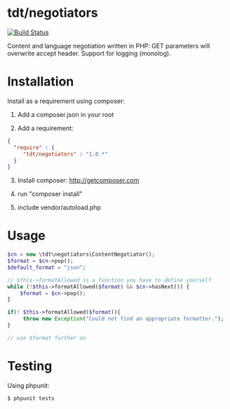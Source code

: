 # tdt/negotiators

[![Build Status](https://travis-ci.org/tdt/negotiators.png?branch=master)](undefined)

Content and language negotiation written in PHP: GET parameters will overwrite accept header. Support for logging (monolog).

# Installation

Install as a requirement using composer:

1. Add a composer.json in your root

2. Add a requirement:

```json
{ 
  "require" : { 
     "tdt/negotiators" : "1.0.*" 
  }
}
```

3. Install composer: http://getcomposer.com

4. run "composer install"

5. include vendor/autoload.php

# Usage

```php
$cn = new \tdt\negotiators\ContentNegotiator();
$format = $cn->pop();
$default_format = "json";

// $this->formatAllowed is a function you have to define yourself
while (!$this->formatAllowed($format) && $cn->hasNext()) {
    $format = $cn->pop();
}

if(! $this->formatAllowed($format)){
     throw new Exception("Could not find an appropriate formatter.");
}

// use $format further on
```


# Testing

Using phpunit:

```bash
$ phpunit tests
```